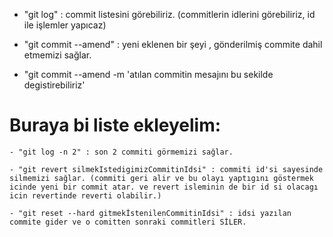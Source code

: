 - "git log" : commit listesini görebiliriz. (commitlerin idlerini görebiliriz, id ile işlemler yapıcaz)

- "git commit --amend" : yeni eklenen bir şeyi , gönderilmiş commite dahil etmemizi sağlar. 

- "git commit --amend -m 'atılan commitin mesajını bu sekilde degistirebiliriz'

# Buraya bi liste ekleyelim:
    - "git log -n 2" : son 2 commiti görmemizi sağlar.

    - "git revert silmekIstedigimizCommitinIdsi" : commiti id'si sayesinde silmemizi sağlar. (commiti geri alir ve bu olayı yaptıgını göstermek icinde yeni bir commit atar. ve revert isleminin de bir id si olacagı icin revertinde reverti olabilir.)

    - "git reset --hard gitmekİstenilenCommitinIdsi" : idsi yazılan commite gider ve o comitten sonraki commitleri SİLER.